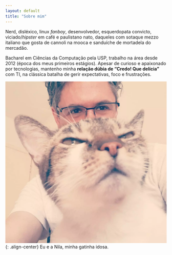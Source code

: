 ```yaml
---
layout: default
title: "Sobre mim"
---
```


Nerd, disléxico, linux *fanboy*, desenvolvedor, esquerdopata convicto, viciado/*hipster*
em café e paulistano nato, daqueles com sotaque mezzo italiano que gosta de cannoli na mooca e
sanduíche de mortadela do mercadão.

Bacharel em Ciências da Computação pela USP, trabalho na área desde 2012 (época dos meus primeiros
estágios). Apesar de curioso e apaixonado por tecnologias, mantenho minha **relação dúbia de
“Credo! Que delícia”** com TI, na clássica batalha de gerir expectativas, foco e frustrações.


![Eu e minha gatinha Nila](/assets/eu-e-nila.webp){: .align-center}
Eu e a Nila, minha gatinha idosa.
